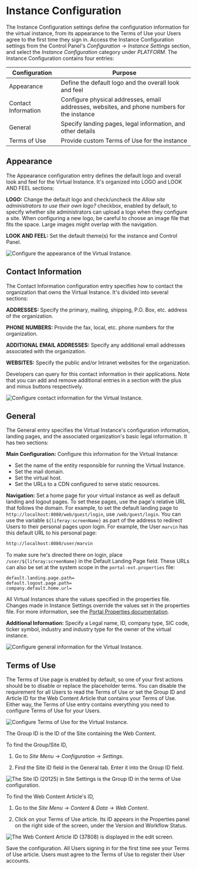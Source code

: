 #  Instance Configuration

The Instance Configuration settings define the configuration information for the virtual instance, from its appearance to the Terms of Use your Users agree to the first time they sign in. Access the Instance Configuration settings from the Control Panel's *Configuration* &rarr; *Instance Settings* section, and select the *Instance Configuration* category under *PLATFORM*. The Instance Configuration contains four entries:

| Configuration | Purpose |
| --------- | ------------ |
| Appearance | Define the default logo and the overall look and feel |
| Contact Information | Configure physical addresses, email addresses, websites, and phone numbers for the instance |
| General | Specify landing pages, legal information, and other details |
| Terms of Use | Provide custom Terms of Use for the instance |

## Appearance

The Appearance configuration entry defines the default logo and overall look and feel for the Virtual Instance. It's organized into LOGO and LOOK AND FEEL sections:

**LOGO:** Change the default logo and check/uncheck the *Allow site administrators to use their own logo?* checkbox, enabled by default, to specify whether site administrators can upload a logo when they configure a site. When configuring a new logo, be careful to choose an image file that fits the space. Large images might overlap with the navigation. 

**LOOK AND FEEL:** Set the default theme(s) for the instance and Control Panel. 

![Configure the appearance of the Virtual Instance.](./instance-configuration/images/01.png)

## Contact Information

The Contact Information configuration entry specifies how to contact the organization that owns the Virtual Instance. It's divided into several sections:

**ADDRESSES:** Specify the primary, mailing, shipping, P.O. Box, etc. address of the organization. 

**PHONE NUMBERS:** Provide the fax, local, etc. phone numbers for the organization. 

**ADDITIONAL EMAIL ADDRESSES:** Specify any additional email addresses associated with the organization. 

**WEBSITES:** Specify the public and/or Intranet websites for the organization. 

Developers can query for this contact information in their applications. Note that you can add and remove additional entries in a section with the plus and minus buttons respectively. 

![Configure contact information for the Virtual Instance.](./instance-configuration/images/02.png)

## General

The General entry specifies the Virtual Instance's configuration information, landing pages, and the associated organization's basic legal information. It has two sections:

**Main Configuration:** Configure this information for the Virtual Instance:

* Set the name of the entity responsible for running the Virtual Instance.
* Set the mail domain.
* Set the virtual host.
* Set the URLs to a CDN configured to serve static resources.

**Navigation:** Set a home page for your virtual instance as well as default landing and logout pages. To set these pages, use the page's relative URL that follows the domain. For example, to set the default landing page to `http://localhost:8080/web/guest/login`, use `/web/guest/login`. You can use the variable `${liferay:screenName}` as part of the address to redirect Users to their personal pages upon login. For example, the User `marvin` has this default URL to his personal page:

```bash
http://localhost:8080/user/marvin
```

To make sure he's directed there on login, place `/user/${liferay:screenName}` in the Default Landing Page field. These URLs can also be set at the system scope in the `portal-ext.properties` file:

```properties
default.landing.page.path=
default.logout.page.path=
company.default.home.url=
```

All Virtual Instances share the values specified in the properties file. Changes made in Instance Settings override the values set in the properties file. For more information, see the [Portal Properties documentation](https://learn.liferay.com/reference/latest/en/dxp/propertiesdoc/portal.properties.html).

**Additional Information:** Specify a Legal name, ID, company type, SIC code, ticker symbol, industry and industry type for the owner of the virtual instance. 

![Configure general information for the Virtual Instance.](./instance-configuration/images/03.png)

## Terms of Use

The Terms of Use page is enabled by default, so one of your first actions should be to disable or replace the placeholder terms. You can disable the requirement for all Users to read the Terms of Use or set the Group ID and Article ID for the Web Content Article that contains your Terms of Use. Either way, the Terms of Use entry contains everything you need to configure Terms of Use for your Users.

![Configure Terms of Use for the Virtual Instance.](./instance-configuration/images/04.png)

The Group ID is the ID of the Site containing the Web Content. 

To find the Group/Site ID,

1. Go to *Site Menu* &rarr; *Configuration* &rarr; *Settings*.

1. Find the Site ID field in the General tab. Enter it into the Group ID field.

![The Site ID (20125) in Site Settings is the Group ID in the terms of Use configuration.](./instance-configuration/images/05.png)

To find the Web Content Article's ID,

1. Go to the *Site Menu* &rarr; *Content & Data* &rarr; *Web Content*. 

1. Click on your Terms of Use article. Its ID appears in the Properties panel on the right side of the screen, under the Version and Workflow Status. 

![The Web Content Article ID (37808) is displayed in the edit screen.](./instance-configuration/images/06.png)

Save the configuration. All Users signing in for the first time see your Terms of Use article. Users must agree to the Terms of Use to register their User accounts. 